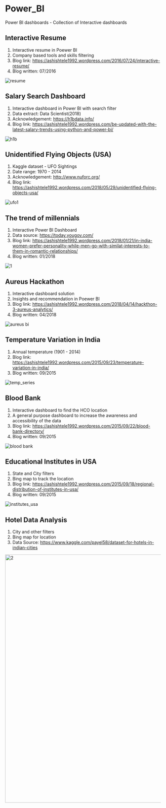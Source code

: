 # Power_BI
Power BI dashboards - Collection of Interactive dashboards


## Interactive Resume

1. Interactive resume in Poewer BI
2. Company based tools and skills filtering
3. Blog link: https://ashishtele1992.wordpress.com/2016/07/24/interactive-resume/
4. Blog written: 07/2016

![resume](https://user-images.githubusercontent.com/14126898/40626916-94a68a96-6289-11e8-9658-6cdf89272877.PNG)

## Salary Search Dashboard

1. Interactive dashboard in Power BI with search filter
2. Data extract: Data Scientist(2018)
3. Acknowledgement: https://h1bdata.info/
4. Blog link: https://ashishtele1992.wordpress.com/be-updated-with-the-latest-salary-trends-using-python-and-power-bi/

![h1b](https://user-images.githubusercontent.com/14126898/50360832-66559f80-052f-11e9-9b87-57c04c5ccf24.PNG)

## Unidentified Flying Objects (USA)

1. Kaggle dataset - UFO Sightings
2. Date range: 1970 - 2014
3. Acknowledgement: http://www.nuforc.org/
4. Blog link: https://ashishtele1992.wordpress.com/2018/05/29/unidentified-flying-objects-usa/

![ufo1](https://user-images.githubusercontent.com/14126898/41197044-de8bf224-6c1e-11e8-9a9e-e17171103915.PNG)

## The trend of millennials

1. Interactive Power BI Dashboard 
2. Data source: https://today.yougov.com/
3. Blog link: https://ashishtele1992.wordpress.com/2018/01/21/in-india-women-prefer-personality-while-men-go-with-similat-interests-to-them-in-romantic-relationships/
4. Blog written: 01/2018

![1](https://user-images.githubusercontent.com/14126898/40386784-b057b504-5dd8-11e8-976e-72c7dffe9651.PNG)

## Aureus Hackathon

1. Interactive dashboard solution
2. Insights and recommendation in Poewer BI 
3. Blog link: https://ashishtele1992.wordpress.com/2018/04/14/hackthon-3-aureus-analytics/
4. Blog written: 04/2018

![aureus bi](https://user-images.githubusercontent.com/14126898/40387088-a2e4f336-5dd9-11e8-8e47-1cc31b1a1a91.PNG)

## Temperature Variation in India

1. Annual temperature (1901 - 2014)
2. Blog link: https://ashishtele1992.wordpress.com/2015/09/23/temperature-variation-in-india/
3. Blog written: 09/2015

![temp_series](https://user-images.githubusercontent.com/14126898/40570598-6737d640-605a-11e8-94a1-cfbe6bd397d0.PNG)

## Blood Bank 

1. Interactive dashboard to find the HCO location
2. A general purpose dashboard to increase the awareness and accessibility of the data
3. Blog link: https://ashishtele1992.wordpress.com/2015/09/22/blood-bank-directory/
4. Blog written: 09/2015

![blood bank](https://user-images.githubusercontent.com/14126898/40578410-7b28e090-60e1-11e8-8aad-d0713b413e91.PNG)

## Educational Institutes in USA

1. State and City filters
2. Bing map to track the location
3. Blog link: https://ashishtele1992.wordpress.com/2015/09/18/regional-distribution-of-institutes-in-usa/
4. Blog written: 09/2015

![institutes_usa](https://user-images.githubusercontent.com/14126898/40590636-f00cf90c-61cf-11e8-8996-c3cc8e30db08.PNG)

## Hotel Data Analysis

1. City and other filters
2. Bing map for location
3. Data Source: https://www.kaggle.com/payel58/dataset-for-hotels-in-indian-cities
<img width="800" alt="2" src="https://user-images.githubusercontent.com/14126898/62376756-654a0f00-b50f-11e9-93bd-f17b41b8d78c.PNG">
